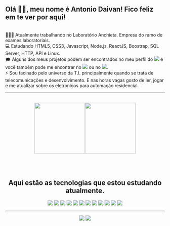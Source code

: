 <h2> Olá 👋🏾, meu nome é Antonio Daivan! Fico feliz em te ver por aqui! </h2><br>
👨🏾‍💻 Atualmente trabalhando no Laboratório Anchieta. Empresa do ramo de exames laboratoriais.<br>
💻 Estudando HTML5, CSS3, Javascript, Node.js, ReactJS, Boostrap, SQL Server, HTTP, API e Linux.<br>
🗯 Alguns dos meus projetos podem ser encontrados no meu perfil do <a href = "https://github.com/AntonioDaivan/" target="_blank"><img src="https://img.shields.io/badge/-Antonio Daivan-05122A?style=flat&logo=github"></a> e você também pode me encontrar no
<a href = "https://www.linkedin.com/in/AntonioDaivan/" target="_blank"><img src="https://img.shields.io/badge/-Linkedin-05122A?style=flat&logo=linkedin"></a> ou no <a href = "https://www.instagram.com/antonio_daivan/" target="_blank"><img src="https://img.shields.io/badge/-Instagram-05122A?style=flat&logo=instagram"></a>.<br>
⚡ Sou facinado pelo universo da T.I. principalmente quando se trata de telecomunicações e desenvolvimento. E nas horas vagas gosto de ler, jogar e me atualizar sobre os eletronicos para automação residencial.<br>

<hr>
<br>

<div align="center">
  <a href="https://github.com/AntonioDaivan/"><img height="160em" src="https://github-readme-stats.vercel.app/api?username=AntonioDAivan&show_icons=true&theme=dracula&include_all_commits=true&count_private=true"/><img height="160em" src="https://github-readme-stats.vercel.app/api/top-langs/?username=AntonioDaivan&layout=compact&langs_count=7&theme=dracula"></a>
</div>

<br>
<br>
<br>
  
<div align="center">
  
  ## Aqui estão as tecnologias que estou estudando atualmente.
  
  <img src="https://img.shields.io/badge/-Git-05122A?style=flat&logo=git">
  <img src="https://img.shields.io/badge/-Github-05122A?style=flat&logo=github">
  <img src="https://img.shields.io/badge/-HTML5-05122A?style=flat&logo=html5">
  <img src="https://img.shields.io/badge/-CSS3-05122A?style=flat&logo=css3">
  <img src="https://img.shields.io/badge/-JavaScript-05122A?style=flat&logo=javascript">
  <img src="https://img.shields.io/badge/-Bootstrap-05122A?style=flat&logo=bootstrap">
  <img src="https://img.shields.io/badge/-Node.js-05122A?style=flat&logo=node.js">
  <img src="https://img.shields.io/badge/-React-05122A?style=flat&logo=react">
  <img src="https://img.shields.io/badge/-MySQL-05122A?style=flat&logo=mysql">
  <img src="https://img.shields.io/badge/-PS-05122A?style=flat&logo=adobephotoshop">
  <img src="https://img.shields.io/badge/-Linux-05122A?style=flat&logo=linux">
  <img src="https://img.shields.io/badge/-Ubuntu-05122A?style=flat&logo=ubuntu">
</div>
  
<hr>

<div align="center">    
  <a href="https://api.whatsapp.com/send?phone=5571991430645" target="_blank"><img src="https://img.shields.io/badge/WhatsApp-25D366?style=for-the-badge&logo=whatsapp&logoColor=white" target="_blank"></a> 
  <a href="https://www.linkedin.com/in/AntonioDaivan/" target="_blank"><img src="https://img.shields.io/badge/LinkedIn-0077B5?style=for-the-badge&logo=linkedin&logoColor=white" target="_blank"></a>  
</div>


<!---
AntonioDaivan/AntonioDaivan is a ✨ special ✨ repository because its `README.md` (this file) appears on your GitHub profile.
You can click the Preview link to take a look at your changes.
--->
